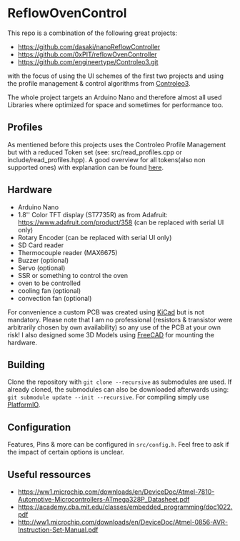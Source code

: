 # ReflowOvenControl
This repo is a combination of the following great projects:
- https://github.com/dasaki/nanoReflowController
- https://github.com/0xPIT/reflowOvenController
- https://github.com/engineertype/Controleo3.git

with the focus of using the UI schemes of the first two projects and using the profile management & control algorithms from [Controleo3](https://www.whizoo.com/).

The whole project targets an Arduino Nano and therefore almost all used Libraries where optimized for space and sometimes for performance too.

## Profiles
As mentiened before this projects uses the Controleo Profile Management but with a reduced Token set (see: src/read_profiles.cpp or include/read_profiles.hpp).
A good overview for all tokens(also non supported ones) with explanation can be found [here](https://www.whizoo.com/profiles).

## Hardware
- Arduino Nano
- 1.8'' Color TFT display (ST7735R) as from Adafruit: https://www.adafruit.com/product/358 (can be replaced with serial UI only)
- Rotary Encoder (can be replaced with serial UI only)
- SD Card reader
- Thermocouple reader (MAX6675)
- Buzzer (optional)
- Servo (optional)
- SSR or something to control the oven
- oven to be controlled
- cooling fan (optional)
- convection fan (optional)

For convenience a custom PCB was created using [KiCad](https://www.kicad.org/) but is not mandatory.
Please note that I am no professional (resistors & transistor were arbitrarily chosen by own availability) so any use of the PCB at your own risk!
I also designed some 3D Models using [FreeCAD](https://www.freecadweb.org/) for mounting the hardware.

## Building
Clone the repository with `git clone --recursive` as submodules are used.
If already cloned, the submodules can also be downloaded afterwards using: `git submodule update --init --recursive`.
For compiling simply use [PlatformIO](https://platformio.org/).

## Configuration
Features, Pins & more can be configured in `src/config.h`. Feel free to ask if the impact of certain options is unclear.

## Useful ressources
- https://ww1.microchip.com/downloads/en/DeviceDoc/Atmel-7810-Automotive-Microcontrollers-ATmega328P_Datasheet.pdf
- https://academy.cba.mit.edu/classes/embedded_programming/doc1022.pdf
- http://ww1.microchip.com/downloads/en/DeviceDoc/Atmel-0856-AVR-Instruction-Set-Manual.pdf
